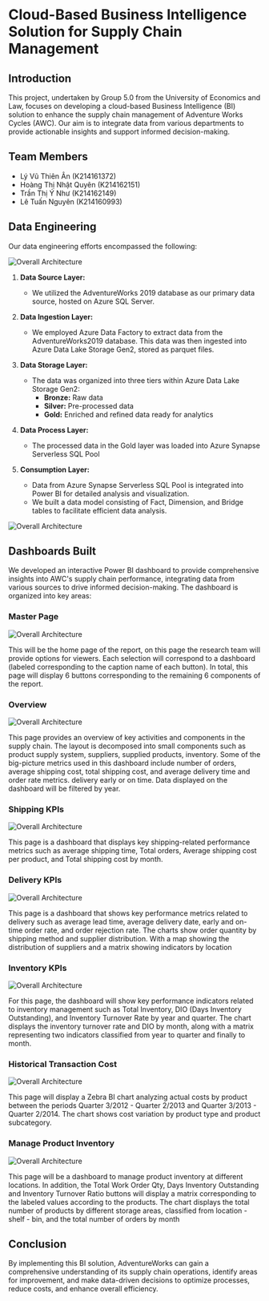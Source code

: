 # Cloud-Based Business Intelligence Solution for Supply Chain Management

## Introduction

This project, undertaken by Group 5.0 from the University of Economics and Law, focuses on developing a cloud-based Business Intelligence (BI) solution to enhance the supply chain management of Adventure Works Cycles (AWC). Our aim is to integrate data from various departments to provide actionable insights and support informed decision-making.

## Team Members
- Lý Vũ Thiên Ân (K214161372)
- Hoàng Thị Nhật Quyên (K214162151)
- Trần Thị Ý Như (K214162149)
- Lê Tuấn Nguyên (K214160993)

## Data Engineering

Our data engineering efforts encompassed the following:

![Overall Architecture](pictures/Process.png)

1. **Data Source Layer:** 
   - We utilized the AdventureWorks 2019 database as our primary data source, hosted on Azure SQL Server.

2. **Data Ingestion Layer:** 
   - We employed Azure Data Factory to extract data from the AdventureWorks2019 database. This data was then ingested into Azure Data Lake Storage Gen2, stored as parquet files.

3. **Data Storage Layer:** 
   - The data was organized into three tiers within Azure Data Lake Storage Gen2:
     - **Bronze:** Raw data
     - **Silver:** Pre-processed data
     - **Gold:** Enriched and refined data ready for analytics

4. **Data Process Layer:** 
   - The processed data in the Gold layer was loaded into Azure Synapse Serverless SQL Pool 

5. **Consumption Layer:** 
   - Data from  Azure Synapse Serverless SQL Pool is integrated into Power BI for detailed analysis and visualization.
   - We built a data model consisting of Fact, Dimension, and Bridge tables to facilitate efficient data analysis.

![Overall Architecture](pictures/ERD.png)

## Dashboards Built

We developed an interactive Power BI dashboard to provide comprehensive insights into AWC's supply chain performance, integrating data from various sources to drive informed decision-making. The dashboard is organized into key areas:

### Master Page

![Overall Architecture](pictures/Introduction.png)

This will be the home page of the report, on this page the research team will provide options for viewers. Each selection will correspond to a dashboard (labeled corresponding to the caption name of each button). In total, this page will display 6 buttons corresponding to the remaining 6 components of the report.

### Overview

![Overall Architecture](pictures/Overview.png)

This page provides an overview of key activities and components in the supply chain. The layout is decomposed into small components such as product supply system, suppliers, supplied products, inventory. Some of the big-picture metrics used in this dashboard include number of orders, average shipping cost, total shipping cost, and average delivery time and order rate metrics. delivery early or on time. Data displayed on the dashboard will be filtered by year.

### Shipping KPIs

![Overall Architecture](pictures/Shipping.png)

This page is a dashboard that displays key shipping-related performance metrics such as average shipping time, Total orders, Average shipping cost per product, and Total shipping cost by month.

### Delivery KPIs

![Overall Architecture](pictures/Delivery.png)

This page is a dashboard that shows key performance metrics related to delivery such as average lead time, average delivery date, early and on-time order rate, and order rejection rate. The charts show order quantity by shipping method and supplier distribution. With a map showing the distribution of suppliers and a matrix showing indicators by location

### Inventory KPIs

![Overall Architecture](pictures/Inventory.png)

For this page, the dashboard will show key performance indicators related to inventory management such as Total Inventory, DIO (Days Inventory Outstanding), and Inventory Turnover Rate by year and quarter. The chart displays the inventory turnover rate and DIO by month, along with a matrix representing two indicators classified from year to quarter and finally to month.

### Historical Transaction Cost

![Overall Architecture](pictures/Cost_by_products.png)

This page will display a Zebra BI chart analyzing actual costs by product between the periods Quarter 3/2012 - Quarter 2/2013 and Quarter 3/2013 - Quarter 2/2014. The chart shows cost variation by product type and product subcategory.

### Manage Product Inventory

![Overall Architecture](pictures/Purchasing.png)

This page will be a dashboard to manage product inventory at different locations. In addition, the Total Work Order Qty, Days Inventory Outstanding and Inventory Turnover Ratio buttons will display a matrix corresponding to the labeled values according to the products. The chart displays the total number of products by different storage areas, classified from location - shelf - bin, and the total number of orders by month

## Conclusion

By implementing this BI solution, AdventureWorks can gain a comprehensive understanding of its supply chain operations, identify areas for improvement, and make data-driven decisions to optimize processes, reduce costs, and enhance overall efficiency.
